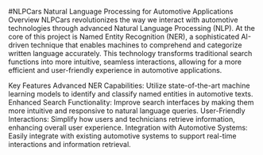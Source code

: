 #NLPCars Natural Language Processing for Automotive Applications
Overview
NLPCars revolutionizes the way we interact with automotive technologies through advanced Natural Language Processing (NLP). At the core of this project is Named Entity Recognition (NER), a sophisticated AI-driven technique that enables machines to comprehend and categorize written language accurately. This technology transforms traditional search functions into more intuitive, seamless interactions, allowing for a more efficient and user-friendly experience in automotive applications.

Key Features
Advanced NER Capabilities: Utilize state-of-the-art machine learning models to identify and classify named entities in automotive texts.
Enhanced Search Functionality: Improve search interfaces by making them more intuitive and responsive to natural language queries.
User-Friendly Interactions: Simplify how users and technicians retrieve information, enhancing overall user experience.
Integration with Automotive Systems: Easily integrate with existing automotive systems to support real-time interactions and information retrieval.
